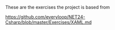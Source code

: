 These are the exercises the project is based from

https://github.com/everyloop/NET24-Csharp/blob/master/Exercises/XAML.md